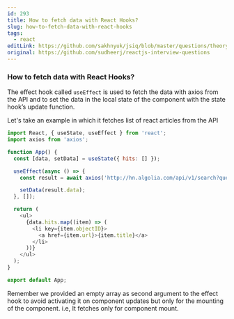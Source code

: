 ```yaml
---
id: 293
title: How to fetch data with React Hooks?
slug: how-to-fetch-data-with-react-hooks
tags:
  - react
editLink: https://github.com/sakhnyuk/jsiq/blob/master/questions/theory/react/293.md
original: https://github.com/sudheerj/reactjs-interview-questions
---
```


### How to fetch data with React Hooks?

The effect hook called `useEffect` is used to fetch the data with axios from the API and to set the data in the local state of the component with the state hook’s update function.

Let's take an example in which it fetches list of react articles from the API

```javascript
import React, { useState, useEffect } from 'react';
import axios from 'axios';

function App() {
  const [data, setData] = useState({ hits: [] });

  useEffect(async () => {
    const result = await axios('http://hn.algolia.com/api/v1/search?query=react');

    setData(result.data);
  }, []);

  return (
    <ul>
      {data.hits.map((item) => (
        <li key={item.objectID}>
          <a href={item.url}>{item.title}</a>
        </li>
      ))}
    </ul>
  );
}

export default App;
```

Remember we provided an empty array as second argument to the effect hook to avoid activating it on component updates but only for the mounting of the component. i.e, It fetches only for component mount.